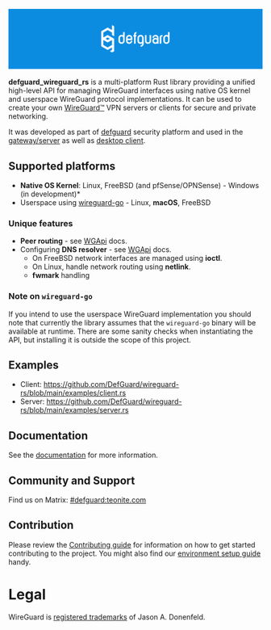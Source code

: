  <p align="center">
    <img src="docs/header.png" alt="defguard">
 </p>

**defguard_wireguard_rs** is a multi-platform Rust library providing a unified high-level API for managing WireGuard interfaces using native OS kernel and userspace WireGuard protocol implementations.
It can be used to create your own [WireGuard:tm:](https://www.wireguard.com/) VPN servers or clients for secure and private networking.

It was developed as part of [defguard](https://github.com/defguard/defguard) security platform and used in the [gateway/server](https://github.com/defguard/gateway) as well as [desktop client](https://github.com/defguard/client).

## Supported platforms

* **Native OS Kernel**: Linux, FreeBSD (and pfSense/OPNSense) - Windows (in development)*
* Userspace using [wireguard-go](https://github.com/WireGuard/wireguard-go) - Linux, **macOS**, FreeBSD
 
### Unique features

* **Peer routing** - see [WGApi](https://docs.rs/defguard_wireguard_rs/latest/defguard_wireguard_rs/struct.WGApi.html) docs.
* Configuring **DNS resolver** - see [WGApi](https://docs.rs/defguard_wireguard_rs/latest/defguard_wireguard_rs/struct.WGApi.html) docs.
  * On FreeBSD network interfaces are managed using **ioctl**.
  * On Linux, handle network routing using **netlink**.
  * **fwmark** handling

### Note on `wireguard-go`
If you intend to use the userspace WireGuard implementation you should note that currently the library assumes 
that the `wireguard-go` binary will be available at runtime. There are some sanity checks when instantiating the API, 
but installing it is outside the scope of this project.

## Examples

* Client: https://github.com/DefGuard/wireguard-rs/blob/main/examples/client.rs
* Server: https://github.com/DefGuard/wireguard-rs/blob/main/examples/server.rs

## Documentation

See the [documentation](https://defguard.gitbook.io) for more information.

## Community and Support

Find us on Matrix: [#defguard:teonite.com](https://matrix.to/#/#defguard:teonite.com)

## Contribution

Please review the [Contributing guide](https://defguard.gitbook.io/defguard/for-developers/contributing) for information on how to get started contributing to the project. You might also find our [environment setup guide](https://defguard.gitbook.io/defguard/for-developers/dev-env-setup) handy.

# Legal
WireGuard is [registered trademarks](https://www.wireguard.com/trademark-policy/) of Jason A. Donenfeld.
